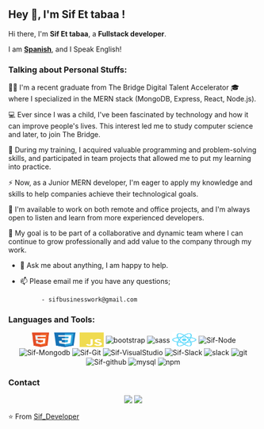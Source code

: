 ## Hey 👋, I'm Sif Et tabaa !

Hi there, I'm **Sif Et tabaa**, a **Fullstack developer**.

I am  **[Spanish](https://es.wikipedia.org/wiki/España)**, and I Speak English!


### Talking about Personal Stuffs:
👦🏻 I'm a recent graduate from The Bridge Digital Talent Accelerator 🎓 where I specialized in the MERN stack (MongoDB, Express, React, Node.js).

💻 Ever since I was a child, I've been fascinated by technology and how it can improve people's lives. This interest led me to study computer science and later, to join The Bridge.

🔧 During my training, I acquired valuable programming and problem-solving skills, and participated in team projects that allowed me to put my learning into practice.

⚡️ Now, as a Junior MERN developer, I'm eager to apply my knowledge and skills to help companies achieve their technological goals.

💬 I'm available to work on both remote and office projects, and I'm always open to listen and learn from more experienced developers.

🤝 My goal is to be part of a collaborative and dynamic team where I can continue to grow professionally and add value to the company through my work.

- 💬 Ask me about anything, I am happy to help.
- 📫 Please email me if you have any questions; 
            
            - sifbusinesswork@gmail.com

### Languages and Tools:
  <p align="center">
  <img align="center" alt="Sif-HTML" height="30" width="40" src="https://raw.githubusercontent.com/devicons/devicon/master/icons/html5/html5-original.svg">
  <img align="center" alt="Sif-CSS" height="30" width="50" src="https://raw.githubusercontent.com/devicons/devicon/master/icons/css3/css3-original.svg">
  <img align="center" alt="Sif-Js" height="30" width="50" src="https://raw.githubusercontent.com/devicons/devicon/master/icons/javascript/javascript-plain.svg">
  <img align="center" alt="bootstrap" height="30" width="30" src="https://cdn.jsdelivr.net/gh/devicons/devicon/icons/bootstrap/bootstrap-original.svg">
  <img align="center" alt="sass" height="30" width="50" src="https://cdn.jsdelivr.net/gh/devicons/devicon/icons/sass/sass-original.svg">
  <img align="center" alt="Sif-React" height="30" width="50" src="https://raw.githubusercontent.com/devicons/devicon/master/icons/react/react-original.svg">
  <img align="center" alt="Sif-Node" height="30" width="50" src="https://cdn.jsdelivr.net/gh/devicons/devicon/icons/nodejs/nodejs-original.svg">
  <img align="center" alt="Sif-Mongodb" height="30" width="50" src="https://cdn.jsdelivr.net/gh/devicons/devicon/icons/mongodb/mongodb-original-wordmark.svg">
  <img align="center" alt="Sif-Git" height="30" width="50" src="https://cdn.jsdelivr.net/gh/devicons/devicon/icons/git/git-original.svg">
  <img align="center" alt="Sif-VisualStudio" height="30" width="30" src="https://cdn.svgporn.com/logos/visual-studio-code.svg">
  <img align="center" alt="Sif-Slack" height="30" width="30" src="https://cdn.jsdelivr.net/gh/devicons/devicon/icons/slack/slack-original.svg"> 
  <img align="center" alt="slack" height="30" width="50"src="https://cdn.jsdelivr.net/gh/devicons/devicon/icons/docker/docker-original-wordmark.svg">
  <img align="center" alt="git" height="30" width="50"src="https://cdn.jsdelivr.net/gh/devicons/devicon/icons/git/git-plain.svg">
  <img align="center" alt="Sif-github" height="30" width="50" src="https://cdn.jsdelivr.net/gh/devicons/devicon/icons/github/github-original.svg">
  <img align="center" alt="mysql" height="30" width="50" src="https://cdn.jsdelivr.net/gh/devicons/devicon/icons/mysql/mysql-plain.svg">
  <img align="center" alt="npm" height="30" width="50" src="https://cdn.jsdelivr.net/gh/devicons/devicon/icons/npm/npm-original-wordmark.svg">
      </p> 
      
### Contact
<p align="center">
   <a href = "sifbusinesswork@gmail.com"><img src="https://img.shields.io/badge/-Gmail-%23333?style=for-the-badge&logo=gmail&logoColor=white" target="_blank"></a>
    <a href="https://www.linkedin.com/in/sif-ettabaa/" target="_blank"><img src="https://img.shields.io/badge/-LinkedIn-%230077B5?style=for-the-badge&logo=linkedin&logoColor=white" target="_blank"></a> 
</p>


⭐️ From [Sif_Developer](https://github.com/sif-developer)
